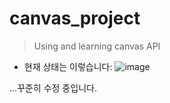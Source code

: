 # canvas_project

> Using and learning canvas API

* 현재 상태는 이렇습니다:
![image](https://user-images.githubusercontent.com/111559629/234461856-b4a8680e-291a-4460-abb6-58d49a3cadf1.png)

...꾸준히 수정 중입니다.
